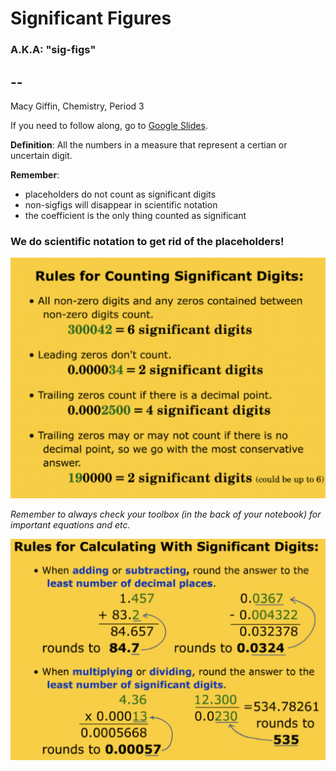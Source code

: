 # Significant Figures

### A.K.A: "sig-figs"

--
--

Macy Giffin,
Chemistry, 
Period 3

If you need to follow along, go to [Google Slides](https://docs.google.com/presentation/d/1V12Ym88vJxOotDxSzsvSTJ1boQ8RQRiJ3hPEy3Z4xaI/edit#slide=id.p "Sig-Figs").

**Definition**: All the numbers in a measure that represent a certian or uncertain digit.

**Remember**:

- placeholders do not count as significant digits
- non-sigfigs will disappear in scientific notation
- the coefficient is the only thing counted as significant

### We do scientific notation to get rid of the placeholders!

![Counting Significant Digits](Images/counting.png "Counting Significant Digits")

*Remember to always check your toolbox (in the back of your notebook) for important equations and etc.*

![Calculating with Significant Digits](Images/calculating.png "Calculating with Significant Digits")